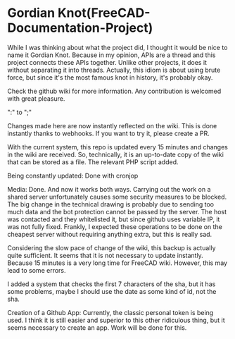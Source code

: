 # Gordian Knot(FreeCAD-Documentation-Project)

While I was thinking about what the project did, I thought it would be nice to name it Gordian Knot. Because in my opinion, APIs are a thread and this project connects these APIs together. Unlike other projects, it does it without separating it into threads. Actually, this idiom is about using brute force, but since it's the most famous knot in history, it's probably okay.

Check the github wiki for more information. Any contribution is welcomed with great pleasure.

":" to ";"

Changes made here are now instantly reflected on the wiki. This is done instantly thanks to webhooks. If you want to try it, please create a PR.

With the current system, this repo is updated every 15 minutes and changes in the wiki are received. So, technically, it is an up-to-date copy of the wiki that can be stored as a file. The relevant PHP script added.

Being constantly updated: Done with cronjop

Media: Done. And now it works both ways. Carrying out the work on a shared server unfortunately causes some security measures to be blocked. The big change in the technical drawing is probably due to sending too much data and the bot protection cannot be passed by the server. The host was contacted and they whitelisted it, but since github uses variable IP, it was not fully fixed. Frankly, I expected these operations to be done on the cheapest server without requiring anything extra, but this is really sad.

Considering the slow pace of change of the wiki, this backup is actually quite sufficient. It seems that it is not necessary to update instantly. Because 15 minutes is a very long time for FreeCAD wiki. However, this may lead to some errors.

I added a system that checks the first 7 characters of the sha, but it has some problems, maybe I should use the date as some kind of id, not the sha.

Creation of a Github App: Currently, the classic personal token is being used. I think it is still easier and superior to this other ridiculous thing, but it seems necessary to create an app. Work will be done for this.
